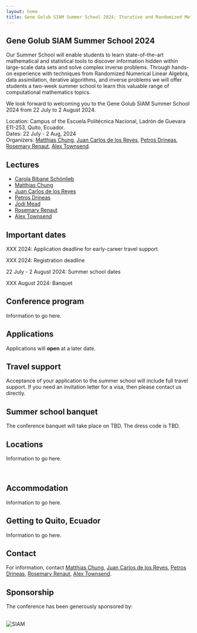 ```yaml
---
layout: home
title: Gene Golub SIAM Summer School 2024: Iterative and Randomized Methods for Large-Scale Inverse Problems
---
```


## Gene Golub SIAM Summer School 2024

Our Summer School will enable students to learn state-of-the-art mathematical and statistical tools to discover information hidden within large-scale data sets and solve complex inverse problems. Through hands-on experience with techniques from Randomized Numerical Linear Algebra, data assimilation, iterative algorithms, and inverse problems we will offer students a two-week summer school to learn this valuable range of computational mathematics topics. 

We look forward to welcoming you to the Gene Golub SIAM Summer School 2024 from 22 July to 2 August 2024. 
<p>
Location: Campus of the Escuela Politécnica Nacional, Ladrón de Guevara E11-253, Quito, Ecuador. <br/>
Dates: 22 July - 2 Aug, 2024 <br/>
Organizers: <a href="http://www.math.emory.edu/~mchun45/">Matthias Chung</a>, <a href="https://modemat.epn.edu.ec/~jcdelosreyes/">Juan Carlos de los Reyes</a>, <a href="https://www.cs.purdue.edu/homes/pdrineas/">Petros Drineas</a>, <a href="https://search.asu.edu/profile/85017">Rosemary Renaut</a>, <a href="https://pi.math.cornell.edu/~ajt/">Alex Townsend</a>.
</p>

## Lectures

- <a href="https://www.damtp.cam.ac.uk/user/cbs31/Home.html">Carola Bibane Schönlieb</a>
- <a href="http://www.math.emory.edu/~mchun45/">Matthias Chung</a>
- <a href="https://modemat.epn.edu.ec/~jcdelosreyes/">Juan Carlos de los Reyes</a>
- <a href="https://www.cs.purdue.edu/homes/pdrineas/">Petros Drineas</a>
- <a href="https://www.boisestate.edu/computing/jodi-mead/">Jodi Mead</a>
- <a href="https://search.asu.edu/profile/85017">Rosemary Renaut</a>
- <a href="https://pi.math.cornell.edu/~ajt/">Alex Townsend</a>

## Important dates

<p>XXX 2024: Application deadline for early-career travel support</p>
<p>XXX 2024: Registration deadline</p>
<p>22 July - 2 August 2024: Summer school dates</p>
<p>XXX August 2024: Banquet</p>

## Conference program

Information to go here. 

## Applications

Applications will <strong>open</strong> at a later date.

## Travel support

Acceptance of your application to the summer school will include full travel support. If you need an invitation letter for a visa, then please contact us directly. 

## Summer school banquet

The conference banquet will take place on TBD. The dress code is TBD. 

## Locations

Information to go here. 

<p>&nbsp;</p>

## Accommodation

Information to go here. 

## Getting to Quito, Ecuador

Information to go here. 

## Contact

For information, contact <a href="mailto:matthias.chung@emory.edu">Matthias Chung</a>, <a href="mailto:juan.delosreyes@epn.edu.ec">Juan Carlos de los Reyes</a>, <a href="mailto:drineas@gmail.com">Petros Drineas</a>, <a href="mailto:renaut@asu.edu">Rosemary Renaut</a>, <a href="mailto:townsend@cornell.edu">Alex Townsend</a>.

## Sponsorship

<p>The conference has been generously sponsored by: </p> <br/>
  <img src="{{site.url}}/images/siam_logo_blue_cobranded_stack.png" alt="SIAM"/>
